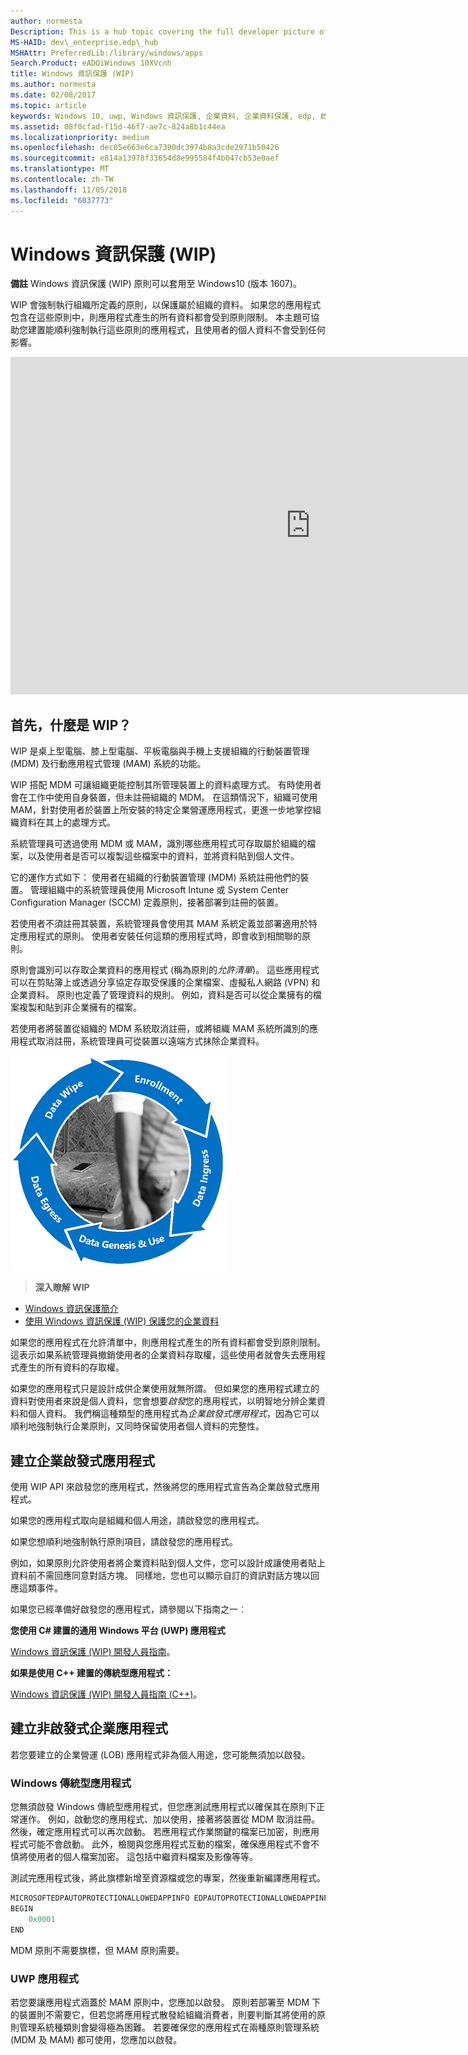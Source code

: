 ```yaml
---
author: normesta
Description: This is a hub topic covering the full developer picture of how Windows Information Protection (WIP) relates to files, buffers, clipboard, networking, background tasks, and data protection under lock.
MS-HAID: dev\_enterprise.edp\_hub
MSHAttr: PreferredLib:/library/windows/apps
Search.Product: eADQiWindows 10XVcnh
title: Windows 資訊保護 (WIP)
ms.author: normesta
ms.date: 02/08/2017
ms.topic: article
keywords: Windows 10, uwp, Windows 資訊保護, 企業資料, 企業資料保護, edp, 啟發式應用程式
ms.assetid: 08f0cfad-f15d-46f7-ae7c-824a8b1c44ea
ms.localizationpriority: medium
ms.openlocfilehash: dec05e663e6ca7390dc3974b8a3cde2971b50426
ms.sourcegitcommit: e814a13978f33654d8e995584f4b047cb53e0aef
ms.translationtype: MT
ms.contentlocale: zh-TW
ms.lasthandoff: 11/05/2018
ms.locfileid: "6037773"
---
```

# <a name="windows-information-protection-wip"></a>Windows 資訊保護 (WIP)

__備註__ Windows 資訊保護 (WIP) 原則可以套用至 Windows10 (版本 1607)。

WIP 會強制執行組織所定義的原則，以保護屬於組織的資料。 如果您的應用程式包含在這些原則中，則應用程式產生的所有資料都會受到原則限制。 本主題可協助您建置能順利強制執行這些原則的應用程式，且使用者的個人資料不會受到任何影響。
<iframe src="https://channel9.msdn.com/Blogs/Windows-Development-for-the-Enterprise/Securing-Enterprise-Data-with-Windows-Information-Protection/player" width="960" height="540" allowFullScreen frameBorder="0"></iframe>

## <a name="first-what-is-wip"></a>首先，什麼是 WIP？

WIP 是桌上型電腦、膝上型電腦、平板電腦與手機上支援組織的行動裝置管理 (MDM) 及行動應用程式管理 (MAM) 系統的功能。

WIP 搭配 MDM 可讓組織更能控制其所管理裝置上的資料處理方式。 有時使用者會在工作中使用自身裝置，但未註冊組織的 MDM。  在這類情況下，組織可使用 MAM，針對使用者於裝置上所安裝的特定企業營運應用程式，更進一步地掌控組織資料在其上的處理方式。

系統管理員可透過使用 MDM 或 MAM，識別哪些應用程式可存取屬於組織的檔案，以及使用者是否可以複製這些檔案中的資料，並將資料貼到個人文件。

它的運作方式如下： 使用者在組織的行動裝置管理 (MDM) 系統註冊他們的裝置。 管理組織中的系統管理員使用 Microsoft Intune 或 System Center Configuration Manager (SCCM) 定義原則，接著部署到註冊的裝置。

若使用者不須註冊其裝置，系統管理員會使用其 MAM 系統定義並部署適用於特定應用程式的原則。 使用者安裝任何這類的應用程式時，即會收到相關聯的原則。

原則會識別可以存取企業資料的應用程式 (稱為原則的*允許清單*)。 這些應用程式可以在剪貼簿上或透過分享協定存取受保護的企業檔案、虛擬私人網路 (VPN) 和企業資料。 原則也定義了管理資料的規則。 例如，資料是否可以從企業擁有的檔案複製和貼到非企業擁有的檔案。

若使用者將裝置從組織的 MDM 系統取消註冊，或將組織 MAM 系統所識別的應用程式取消註冊，系統管理員可從裝置以遠端方式抹除企業資料。

![WIP 週期](images/wip-lifecycle.png)

> **深入瞭解 WIP** <br>
* [Windows 資訊保護簡介](https://blogs.technet.microsoft.com/windowsitpro/2016/06/29/introducing-windows-information-protection/)
* [使用 Windows 資訊保護 (WIP) 保護您的企業資料](https://technet.microsoft.com/library/dn985838(v=vs.85).aspx)

如果您的應用程式在允許清單中，則應用程式產生的所有資料都會受到原則限制。 這表示如果系統管理員撤銷使用者的企業資料存取權，這些使用者就會失去應用程式產生的所有資料的存取權。

如果您的應用程式只是設計成供企業使用就無所謂。 但如果您的應用程式建立的資料對使用者來說是個人資料，您會想要*啟發*您的應用程式，以明智地分辨企業資料和個人資料。 我們稱這種類型的應用程式為*企業啟發式應用程式*，因為它可以順利地強制執行企業原則，又同時保留使用者個人資料的完整性。

## <a name="create-an-enterprise-enlightened-app"></a>建立企業啟發式應用程式

使用 WIP API 來啟發您的應用程式，然後將您的應用程式宣告為企業啟發式應用程式。

如果您的應用程式取向是組織和個人用途，請啟發您的應用程式。

如果您想順利地強制執行原則項目，請啟發您的應用程式。

例如，如果原則允許使用者將企業資料貼到個人文件，您可以設計成讓使用者貼上資料前不需回應同意對話方塊。 同樣地，您也可以顯示自訂的資訊對話方塊以回應這類事件。

如果您已經準備好啟發您的應用程式，請參閱以下指南之一︰

**您使用 C# 建置的通用 Windows 平台 (UWP) 應用程式**

[Windows 資訊保護 (WIP) 開發人員指南](wip-dev-guide.md)。

**如果是使用 C++ 建置的傳統型應用程式：**

[Windows 資訊保護 (WIP) 開發人員指南 (C++)](http://go.microsoft.com/fwlink/?LinkId=822192)。


## <a name="create-non-enlightened-enterprise-app"></a>建立非啟發式企業應用程式

若您要建立的企業營運 (LOB) 應用程式非為個人用途，您可能無須加以啟發。

### <a name="windows-desktop-apps"></a>Windows 傳統型應用程式
您無須啟發 Windows 傳統型應用程式，但您應測試應用程式以確保其在原則下正常運作。 例如，啟動您的應用程式、加以使用，接著將裝置從 MDM 取消註冊。 然後，確定應用程式可以再次啟動。 若應用程式作業關鍵的檔案已加密，則應用程式可能不會啟動。 此外，檢閱與您應用程式互動的檔案，確保應用程式不會不慎將使用者的個人檔案加密。 這包括中繼資料檔案及影像等等。

測試完應用程式後，將此旗標新增至資源檔或您的專案，然後重新編譯應用程式。

```cpp
MICROSOFTEDPAUTOPROTECTIONALLOWEDAPPINFO EDPAUTOPROTECTIONALLOWEDAPPINFOID
BEGIN
    0x0001
END
```
MDM 原則不需要旗標，但 MAM 原則需要。

### <a name="uwp-apps"></a>UWP 應用程式

若您要讓應用程式涵蓋於 MAM 原則中，您應加以啟發。 原則若部署至 MDM 下的裝置則不需要它，但若您將應用程式散發給組織消費者，則要判斷其將使用的原則管理系統種類則會變得極為困難。 若要確保您的應用程式在兩種原則管理系統 (MDM 及 MAM) 都可使用，您應加以啟發。






 
